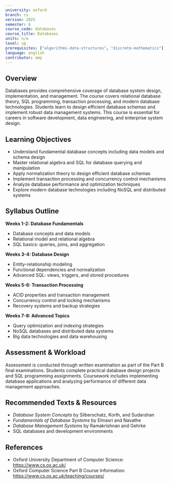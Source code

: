 ```yaml
---
university: oxford
branch: cs
version: 2025
semester: 6
course_code: databases
course_title: Databases
units: n/a
level: ug
prerequisites: ["algorithms-data-structures", "discrete-mathematics"]
language: english
contributor: amp
---
```


## Overview

Databases provides comprehensive coverage of database system design, implementation, and management. The course covers relational database theory, SQL programming, transaction processing, and modern database technologies. Students learn to design efficient database schemas and implement robust data management systems. This course is essential for careers in software development, data engineering, and enterprise system design.

## Learning Objectives

- Understand fundamental database concepts including data models and schema design
- Master relational algebra and SQL for database querying and manipulation
- Apply normalization theory to design efficient database schemas
- Implement transaction processing and concurrency control mechanisms
- Analyze database performance and optimization techniques
- Explore modern database technologies including NoSQL and distributed systems

## Syllabus Outline

**Weeks 1-2: Database Fundamentals**
- Database concepts and data models
- Relational model and relational algebra
- SQL basics: queries, joins, and aggregation

**Weeks 3-4: Database Design**
- Entity-relationship modeling
- Functional dependencies and normalization
- Advanced SQL: views, triggers, and stored procedures

**Weeks 5-6: Transaction Processing**
- ACID properties and transaction management
- Concurrency control and locking mechanisms
- Recovery systems and backup strategies

**Weeks 7-8: Advanced Topics**
- Query optimization and indexing strategies
- NoSQL databases and distributed data systems
- Big data technologies and data warehousing

## Assessment & Workload

Assessment is conducted through written examination as part of the Part B final examinations. Students complete practical database design projects and SQL programming assignments. Coursework includes implementing database applications and analyzing performance of different data management approaches.

## Recommended Texts & Resources

- *Database System Concepts* by Silberschatz, Korth, and Sudarshan
- *Fundamentals of Database Systems* by Elmasri and Navathe
- *Database Management Systems* by Ramakrishnan and Gehrke
- SQL databases and development environments

## References

- Oxford University Department of Computer Science: https://www.cs.ox.ac.uk/
- Oxford Computer Science Part B Course Information: https://www.cs.ox.ac.uk/teaching/courses/

